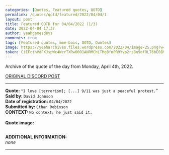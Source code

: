 ```yaml
---
categories: [Quotes, Featured quotes, QOTD]
permalink: /quotes/qotd/featured/2022/04/04/1
layout: post
title: Featured QOTD for 04/04/2022 (1/3)
date: 2022-04-04 17:37
author: yeahgamesdevs
comments: true
tags: [Featured quotes, mme-bois, QOTD, Quotes]
image: https://yeaharchives.files.wordpress.com/2022/04/image-25.png?w=408
token: CiEFcthVdFXJspWc4WzrTXRwO0O1ANRMChLTMg8fmPR9Yvp2rs8n9ofOL76bE0BVcSDA6zefYSho6vW46WWnP2TlwaJueOWiI2Rh3C0mIWkFC7OcC2mixZ4VFarSqAjmZOPdPf1PFVKG
---
```

<!-- wp:paragraph -->
<p>Archive of the quote of the day from Monday, April 4th, 2022. </p>
<!-- /wp:paragraph -->

<!-- wp:buttons {"layout":{"type":"flex","justifyContent":"left"}} -->
<div class="wp-block-buttons"><!-- wp:button {"textColor":"vivid-cyan-blue","align":"center","style":{"border":{"radius":"18px"}},"className":"is-style-fill"} -->
<div class="wp-block-button aligncenter is-style-fill"><a class="wp-block-button__link has-vivid-cyan-blue-color has-text-color" href="https://discord.com/channels/887052880782176266/958100064079839303/960650138307665920" style="border-radius:18px;">ORIGINAL DISCORD POST</a></div>
<!-- /wp:button --></div>
<!-- /wp:buttons -->

<!-- wp:separator {"align":"center","className":"is-style-wide"} -->
<hr class="wp-block-separator aligncenter has-alpha-channel-opacity is-style-wide" />
<!-- /wp:separator -->

<!-- wp:paragraph -->
<p><strong>Quote: </strong><code>"I love [terrorism]; [...] 9/11 was just a peaceful protest.</code>"<br><strong>Said by: </strong><code>David Johnson</code><br><strong>Date of registration: </strong><code>04/04/2022</code> <br><strong>Submitted by: </strong><code>Ethan Robinson</code><br><strong>CONTEXT: </strong><code>No context; he just said it.</code><br><br><strong>Quote image:</strong></p>
<!-- /wp:paragraph -->

<!-- wp:image {"id":177,"sizeSlug":"large","linkDestination":"none"} -->
<figure class="wp-block-image size-large"><img src="https://yeaharchives.files.wordpress.com/2022/04/image-25.png?w=408" alt="" class="wp-image-177" /></figure>
<!-- /wp:image -->

<!-- wp:paragraph -->
<p><strong>ADDITIONAL INFORMATION:</strong><br><em>none</em></p>
<!-- /wp:paragraph -->

<!-- wp:separator {"className":"is-style-wide"} -->
<hr class="wp-block-separator has-alpha-channel-opacity is-style-wide" />
<!-- /wp:separator -->
